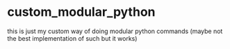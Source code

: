 # custom_modular_python

this is just my custom way of doing modular python commands (maybe not the best implementation of such but it works)
